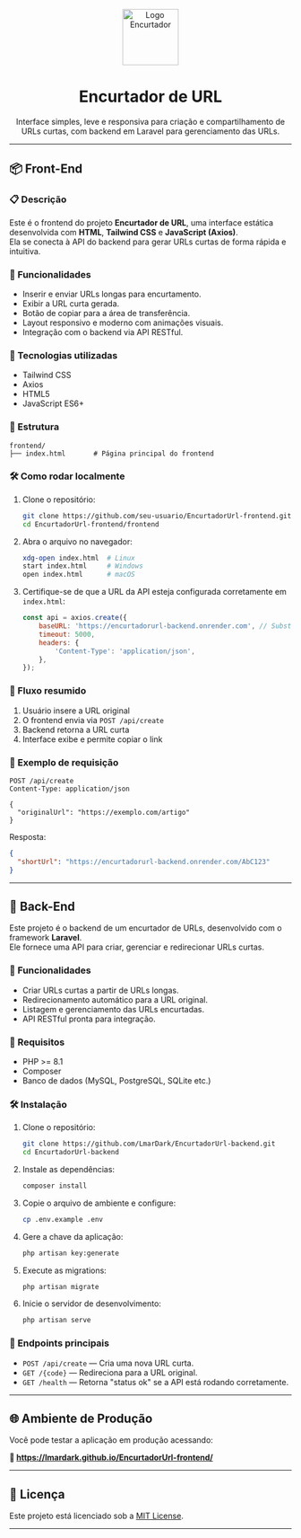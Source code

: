 
<p align="center">
  <img src="https://cdn-icons-png.flaticon.com/512/892/892692.png" alt="Logo Encurtador" width="100" />
</p>

<h1 align="center">Encurtador de URL</h1>

<p align="center">
  Interface simples, leve e responsiva para criação e compartilhamento de URLs curtas, com backend em Laravel para gerenciamento das URLs.
</p>

---

## 📦 Front-End

### 📋 Descrição

Este é o frontend do projeto **Encurtador de URL**, uma interface estática desenvolvida com **HTML**, **Tailwind CSS** e **JavaScript (Axios)**.  
Ela se conecta à API do backend para gerar URLs curtas de forma rápida e intuitiva.

### 🚀 Funcionalidades

- Inserir e enviar URLs longas para encurtamento.
- Exibir a URL curta gerada.
- Botão de copiar para a área de transferência.
- Layout responsivo e moderno com animações visuais.
- Integração com o backend via API RESTful.

### 🧰 Tecnologias utilizadas

- Tailwind CSS  
- Axios  
- HTML5  
- JavaScript ES6+

### 📂 Estrutura

```
frontend/
├── index.html       # Página principal do frontend
```

### 🛠️ Como rodar localmente

1. Clone o repositório:
   ```bash
   git clone https://github.com/seu-usuario/EncurtadorUrl-frontend.git
   cd EncurtadorUrl-frontend/frontend
   ```

2. Abra o arquivo no navegador:
   ```bash
   xdg-open index.html  # Linux
   start index.html     # Windows
   open index.html      # macOS
   ```

3. Certifique-se de que a URL da API esteja configurada corretamente em `index.html`:
   ```js
   const api = axios.create({
       baseURL: 'https://encurtadorurl-backend.onrender.com', // Substitua se necessário
       timeout: 5000,
       headers: {
           'Content-Type': 'application/json',
       },
   });
   ```

### 📡 Fluxo resumido

1. Usuário insere a URL original  
2. O frontend envia via `POST /api/create`  
3. Backend retorna a URL curta  
4. Interface exibe e permite copiar o link  

### 🧪 Exemplo de requisição

```http
POST /api/create
Content-Type: application/json

{
  "originalUrl": "https://exemplo.com/artigo"
}
```

Resposta:
```json
{
  "shortUrl": "https://encurtadorurl-backend.onrender.com/AbC123"
}
```

---

## 🔧 Back-End

Este projeto é o backend de um encurtador de URLs, desenvolvido com o framework **Laravel**.  
Ele fornece uma API para criar, gerenciar e redirecionar URLs curtas.

### 🚀 Funcionalidades

- Criar URLs curtas a partir de URLs longas.
- Redirecionamento automático para a URL original.
- Listagem e gerenciamento das URLs encurtadas.
- API RESTful pronta para integração.

### 🧰 Requisitos

- PHP >= 8.1  
- Composer  
- Banco de dados (MySQL, PostgreSQL, SQLite etc.)

### 🛠️ Instalação

1. Clone o repositório:
   ```bash
   git clone https://github.com/LmarDark/EncurtadorUrl-backend.git
   cd EncurtadorUrl-backend
   ```

2. Instale as dependências:
   ```bash
   composer install
   ```

3. Copie o arquivo de ambiente e configure:
   ```bash
   cp .env.example .env
   ```

4. Gere a chave da aplicação:
   ```bash
   php artisan key:generate
   ```

5. Execute as migrations:
   ```bash
   php artisan migrate
   ```

6. Inicie o servidor de desenvolvimento:
   ```bash
   php artisan serve
   ```

### 🔗 Endpoints principais

- `POST /api/create` — Cria uma nova URL curta.  
- `GET /{code}` — Redireciona para a URL original.  
- `GET /health` — Retorna "status ok" se a API está rodando corretamente.

---

## 🌐 Ambiente de Produção

Você pode testar a aplicação em produção acessando:

**🔗 https://lmardark.github.io/EncurtadorUrl-frontend/**

---

## 📄 Licença

Este projeto está licenciado sob a [MIT License](https://opensource.org/licenses/MIT).

---

